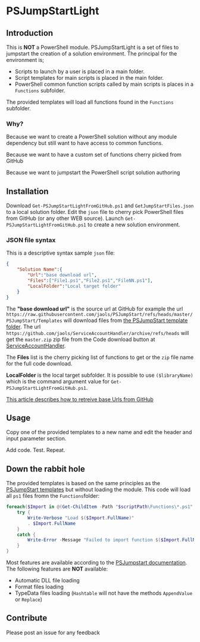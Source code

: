 # PSJumpStartLight

## Introduction
This is **NOT** a PowerShell module. PSJumpStartLight is a set of files to jumpstart the creation of a solution environment. The principal for the environment is;

- Scripts to launch by a user is placed in a main folder.
- Script templates for main scripts is placed in the main folder.
- PowerShell common function scripts called by main scripts is places in a `Functions` subfolder.

The provided templates will load all functions found in the `Functions` subfolder.

### Why?
Because we want to create a PowerShell solution without any module dependency but still want to have access to common functions.

Because we want to have a custom set of functions cherry picked from GitHub

Because we want to jumpstart the PowerShell script solution authoring

## Installation
Download `Get-PSJumpStartLightFromGitHub.ps1` and `GetJumpStartFiles.json` to a local solution folder. Edit the `json` file to cherry pick PowerShell files from GitHub (or any other WEB source). Launch `Get-PSJumpStartLightFromGitHub.ps1` to create a new solution environment.

### JSON file syntax
This is a descriptive syntax sample `json` file:
```json
{
    "Solution Name":{
        "Url":"base download url",
        "Files":["File1.ps1","File2.ps1","FileNN.ps1"],
        "LocalFolder":"Local target folder"
    }
}
```
The **"base download url"** is the source url at GitHub for example the url `https://raw.githubusercontent.com/jaols/PSJumpStart/refs/heads/master/PSJumpStart/Templates` will download files from [the PSJumpStart template folder](https://github.com/jaols/PSJumpStart/tree/master/PSJumpStart/Templates). The url `https://github.com/jaols/ServiceAccountHandler/archive/refs/heads` will get the `master.zip` zip file from the Code download button at [ServiceAccountHandler](https://github.com/jaols/ServiceAccountHandler).

The **Files** list is the cherry picking list of functions to get or the `zip` file name for the full code download.

**LocalFolder** is the local target subfolder. It is possible to use `($libraryName)` which is the command argument value for `Get-PSJumpStartLightFromGitHub.ps1`.

[This article describes how to retreive base Urls from GitHub](https://blog.ironmansoftware.com/daily-powershell/powershell-download-github/)

## Usage
Copy one of the provided templates to a new name and edit the header and input parameter section. 

Add code. 
Test. 
Repeat.

## Down the rabbit hole
The provided templates is based on the same principles as the [PSJumpStart templates](https://github.com/jaols/PSJumpStart/tree/master/PSJumpStart/Templates) but without loading the module. This code will load all `ps1` files fromn the `Functions`folder:
```powershell
foreach($Import in @(Get-ChildItem -Path "$scriptPath\Functions\*.ps1" -ErrorAction SilentlyContinue)) {
    try {
        Write-Verbose "Load $($Import.FullName)"
        . $Import.FullName
    }
    catch {
        Write-Error -Message "Failed to import function $($Import.FullName): $_"
    }
}
```
Most features are available according to the [PSJumpstart documentation](https://github.com/jaols/PSJumpStart/tree/master/PSJumpStart). The following features are **NOT** available:
- Automatic DLL file loading
- Format files loading
- TypeData files loading (`Hashtable` will not have the methods `AppendValue` or `Replace`)

## Contribute
Please post an issue for any feedback


